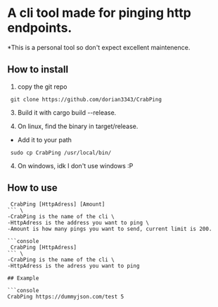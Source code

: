 # A cli tool made for pinging http endpoints.

*This is a personal tool so don't expect excellent maintenence.

## How to install

1. copy the git repo 
```console
 git clone https://github.com/dorian3343/CrabPing
```
3. Build it with cargo build --release.

4. On linux, find the binary in target/release.
- Add it to your path 
```console
 sudo cp CrabPing /usr/local/bin/
```

4. On windows, idk I don't use windows :P 

## How to use

```console
 CrabPing [HttpAdress] [Amount]
``` \
-CrabPing is the name of the cli \
-HttpAdress is the address you want to ping \
-Amount is how many pings you want to send, current limit is 200. 

```console
 CrabPing [HttpAdress]
``` \
-CrabPing is the name of the cli \
-HttpAdress is the adress you want to ping

## Example

```console
CrabPing https://dummyjson.com/test 5
```
